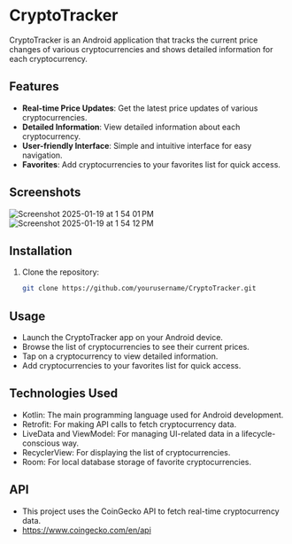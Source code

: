 # CryptoTracker

CryptoTracker is an Android application that tracks the current price changes of various cryptocurrencies and shows detailed information for each cryptocurrency.

## Features

- **Real-time Price Updates**: Get the latest price updates of various cryptocurrencies.
- **Detailed Information**: View detailed information about each cryptocurrency.
- **User-friendly Interface**: Simple and intuitive interface for easy navigation.
- **Favorites**: Add cryptocurrencies to your favorites list for quick access.

## Screenshots
![Screenshot 2025-01-19 at 1 54 01 PM](https://github.com/user-attachments/assets/917afea3-b260-4fee-90fe-a87ceb5da10b)
![Screenshot 2025-01-19 at 1 54 12 PM](https://github.com/user-attachments/assets/4ed4d5f7-2a33-42c7-9163-c178f0078568)

## Installation

1. Clone the repository:
   ```bash
   git clone https://github.com/yourusername/CryptoTracker.git

## Usage
- Launch the CryptoTracker app on your Android device.
- Browse the list of cryptocurrencies to see their current prices.
- Tap on a cryptocurrency to view detailed information.
- Add cryptocurrencies to your favorites list for quick access.

## Technologies Used
- Kotlin: The main programming language used for Android development.
- Retrofit: For making API calls to fetch cryptocurrency data.
- LiveData and ViewModel: For managing UI-related data in a lifecycle-conscious way.
- RecyclerView: For displaying the list of cryptocurrencies.
- Room: For local database storage of favorite cryptocurrencies.
## API
- This project uses the CoinGecko API to fetch real-time cryptocurrency data.
- https://www.coingecko.com/en/api

